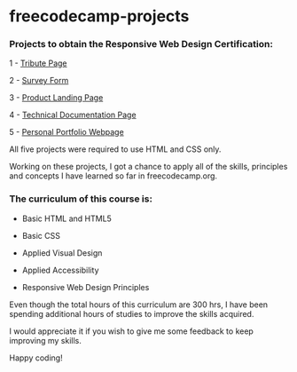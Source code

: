 # freecodecamp-projects

### Projects to obtain the Responsive Web Design Certification:

1 - [Tribute Page](https://github.com/rafix923/freecodecamp-projects/tree/main/responsive-web-design-projects/tribute-page)

2 - [Survey Form](https://github.com/rafix923/freecodecamp-projects/tree/main/responsive-web-design-projects/survey-form)

3 - [Product Landing Page](https://github.com/rafix923/freecodecamp-projects/tree/main/responsive-web-design-projects/product-landing-page)

4 - [Technical Documentation Page](https://github.com/rafix923/freecodecamp-projects/tree/main/responsive-web-design-projects/tecnical-documentation-page)

5 - [Personal Portfolio Webpage](https://github.com/rafix923/freecodecamp-projects/blob/main/responsive-web-design-projects/personal-portfolio-webpage)

All five projects were required to use HTML and CSS only.

Working on these projects, I got a chance to apply all of the skills, principles and concepts I have learned so far in freecodecamp.org. 

### The curriculum of this course is: 

- Basic HTML and HTML5 

- Basic CSS 

- Applied Visual Design 

- Applied Accessibility

- Responsive Web Design Principles

Even though the total hours of this curriculum are 300 hrs, I have been spending additional hours of studies to improve the skills acquired. 

I would appreciate it if you wish to give me some feedback to keep improving my skills.

Happy coding!
